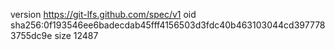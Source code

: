version https://git-lfs.github.com/spec/v1
oid sha256:0f193546ee6badecdab45fff4156503d3fdc40b463103044cd3977783755dc9e
size 12487
